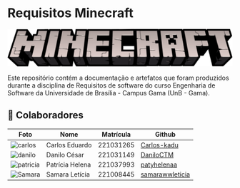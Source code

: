 # Requisitos Minecraft

![Logo Minecraft](https://raw.githubusercontent.com/reqMinecraft2024/Requisitos-Minecraft/main/docs/assets/imgs/logo-minecraft.png)

Este repositório contém a documentação e artefatos que foram produzidos durante a disciplina de Requisitos de software do curso Engenharia de Software da Universidade de Brasília - Campus Gama (UnB - Gama). 

## 🤝 Colaboradores

| Foto| Nome  | Matrícula | Github | 
| ------ | --------- | ------- |----|
|<img class="pic-squad04" src="https://avatars.githubusercontent.com/u/133259317?v=4&size=100" alt="carlos">|Carlos Eduardo | 221031265 | [Carlos-kadu](https://github.com/Carlos-kadu)|
|<img class="pic-squad04" src="https://avatars.githubusercontent.com/u/42286412?v=4&size=100" alt="danilo">|Danilo César|221031149|[DaniloCTM](https://github.com/DaniloCTM)|
|<img class="pic-squad04" src="https://avatars.githubusercontent.com/u/94008339?v=4&size=100" alt="patricia">|Patrícia Helena|221037993|[patyhelenaa](https://github.com/patyhelenaa)|
|<img class="pic-squad04" src="https://avatars.githubusercontent.com/u/129631162?v=4&size=100" alt="Samara">|Samara Letícia |221008445|[samarawwleticia](https://github.com/samarawwleticia)|

